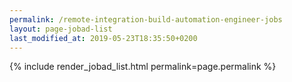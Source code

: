 ```yaml
---
permalink: /remote-integration-build-automation-engineer-jobs
layout: page-jobad-list
last_modified_at: 2019-05-23T18:35:50+0200
---
```

{% include render_jobad_list.html permalink=page.permalink %}
